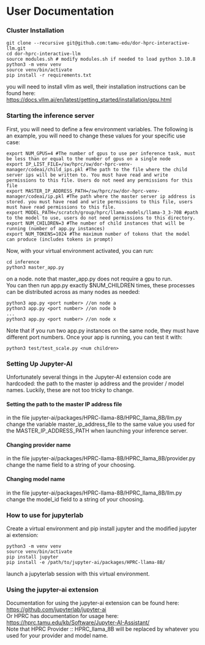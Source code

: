 # User Documentation
### Cluster Installation
```
git clone --recursive git@github.com:tamu-edu/dor-hprc-interactive-llm.git
cd dor-hprc-interactive-llm
source modules.sh # modify modules.sh if needed to load python 3.10.8
python3 -m venv venv
source venv/bin/activate
pip install -r requirements.txt
``` 
you will need to install vllm as well, their installation instructions can be found here:  
https://docs.vllm.ai/en/latest/getting_started/installation/gpu.html
### Starting the inference server
First, you will need to define a few environment variables. The following is an example, you will need to change these values for your specific use case:  
```
export NUM_GPUS=4 #The number of gpus to use per inference task, must be less than or equal to the number of gpus on a single node
export IP_LIST_FILE=/sw/hprc/sw/dor-hprc-venv-manager/codeai/child_ips.pkl #The path to the file where the child server ips will be written to. You must have read and write permissions to this file. Users do not need any permissions for this file
export MASTER_IP_ADDRESS_PATH=/sw/hprc/sw/dor-hprc-venv-manager/codeai/ip.pkl #The path where the master server ip address is stored. you must have read and write permissions to this file, users must have read permissions to this file.
export MODEL_PATH=/scratch/group/hprc/llama-models/llama-3_3-70B #path to the model to use, users do not need permissions to this directory.
export NUM_CHILDREN=3 #The number of child instances that will be running (number of app.py instances)
export NUM_TOKENS=1024 #The maximum number of tokens that the model can produce (includes tokens in prompt)
```
Now, with your virtual environment activated, you can run:  
```
cd inference
python3 master_app.py
```
on a node. note that master_app.py does not require a gpu to run.  
You can then run app.py exactly $NUM_CHILDREN times, these processes can be distributed across as many nodes as needed: 
```
python3 app.py <port number> //on node a  
python3 app.py <port number> //on node b  
...
python3 app.py <port number> //on node x
```
Note that if you run two app.py instances on the same node, they must have different port numbers.
Once your app is running, you can test it with:
```
python3 test/test_scale.py <num children>
```
### Setting Up Jupyter-AI
Unfortunately several things in the Jupyter-AI extension code are hardcoded: the path to the master ip address and the provider / model names. Luckily, these are not too tricky to change.  
#### Setting the path to the master IP address file
in the file jupyter-ai/packages/HPRC-llama-8B/HPRC_llama_8B/llm.py change the variable master_ip_address_file to the same value you used for the MASTER_IP_ADDRESS_PATH when launching your inference server.  
#### Changing provider name  
in the file jupyter-ai/packages/HPRC-llama-8B/HPRC_llama_8B/provider.py change the name field to a string of your choosing.  
#### Changing model name
in the file jupyter-ai/packages/HPRC-llama-8B/HPRC_llama_8B/llm.py change the model_id field to a string of your choosing. 
### How to use for jupyterlab
Create a virtual environment and pip install jupyter and the modified jupyter ai extension:  
```
python3 -m venv venv
source venv/bin/activate
pip install jupyter
pip install -e /path/to/jupyter-ai/packages/HPRC-llama-8B/
```
launch a jupyterlab session with this virtual environment.  
### Using the jupyter-ai extension  
Documentation for using the jupyter-ai extension can be found here: https://github.com/jupyterlab/jupyter-ai  
Or HPRC has documentation for usage here: https://hprc.tamu.edu/kb/Software/Jupyter-AI-Assistant/  
Note that HPRC Provider :: HPRC_llama_8B will be replaced by whatever you used for your provider and model name.  
